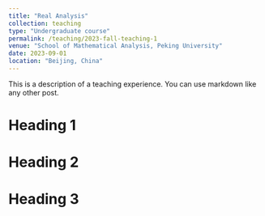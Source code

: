 ```yaml
---
title: "Real Analysis"
collection: teaching
type: "Undergraduate course"
permalink: /teaching/2023-fall-teaching-1
venue: "School of Mathematical Analysis, Peking University"
date: 2023-09-01
location: "Beijing, China"
---
```


This is a description of a teaching experience. You can use markdown like any other post.

Heading 1
======

Heading 2
======

Heading 3
======
